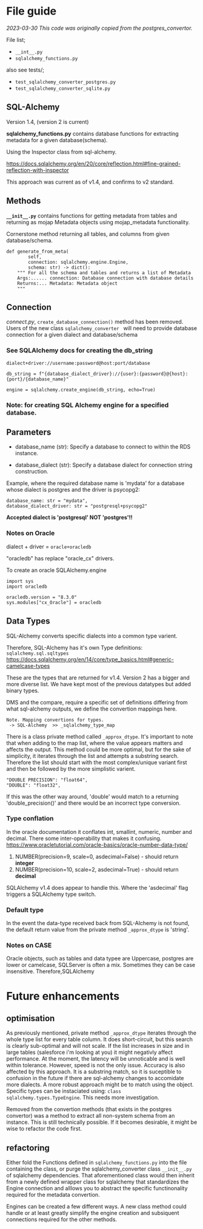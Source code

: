 
# File guide
_2023-03-30 This code was originally copied from the postgres_convertor._

File list;
- `__int__.py`
- `sqlalchemy_functions.py`

also see tests/; 
- `test_sqlalchemy_converter_postgres.py` 
- `test_sqlalchemy_converter_sqlite.py`

## SQL-Alchemy 
Version 1.4, (version 2 is current)

**sqlalchemy_functions.py**  contains database functions for extracting metadata for a given database(schema). 


Using the Inspector class from sql-alchemy.

https://docs.sqlalchemy.org/en/20/core/reflection.html#fine-grained-reflection-with-inspector

This approach was current as of v1.4, and confirms to v2 standard.

## Methods

**`__init__.py`**  contains functions for getting metadata from tables and returning as mojap Metadata objects using mojap_metadata functionality.

Cornerstone method returning all tables, and columns from given database/schema.


    def generate_from_meta(
            self,
            connection: sqlalchemy.engine.Engine,
            schema: str) -> dict():
        """ For all the schema and tables and returns a list of Metadata
        Args:...... connection: Database connection with database details
        Returns:... Metadata: Metadata object
        """



## Connection
*connect.py*, `create_database_connection()` method has been removed. 
Users of the new class `sqlalchemy_converter ` will need to provide database connection for a given dialect and database/schema

### See SQLAlchemy docs for creating the db_string
    dialect+driver://username:password@host:port/database
    
    db_string = f"{database_dialect_driver}://{user}:{password}@{host}:{port}/{database_name}"
    
    engine = sqlalchemy.create_engine(db_string, echo=True) 


### Note: for creating SQL Alchemy engine for a specified database.

Parameters
----------

- database_name (str):
Specify a database to connect to within the RDS instance.

- database_dialect (str):
Specify a database dialect for connection string construction.

Example, where the required database name is 'mydata' for a database whose dialect is postgres and the driver is psycopg2: 

    database_name: str = "mydata", 
    database_dialect_driver: str = "postgresql+psycopg2"

**Accepted dialect is 'postgresql' NOT 'postgres'!!**

### Notes on Oracle

dialect + driver = `oracle+oracledb`

"oracledb" has replace "oracle_cx" drivers.   

To create an oracle SQLAlchemy.engine

    import sys
    import oracledb

    oracledb.version = "8.3.0"
    sys.modules["cx_Oracle"] = oracledb

## Data Types

SQL-Alchemy converts specific dialects into a common type varient. 

Therefore, SQL-Alchemy has it's own Type definitions: `sqlalchemy.sql.sqltypes`
https://docs.sqlalchemy.org/en/14/core/type_basics.html#generic-camelcase-types
    
These are the types that are returned for v1.4. Version 2 has a bigger and more diverse list.
We have kept most of the previous datatypes but added binary types.

DMS and the compare, require a specific set of definitions differing from what sql-alchemy outputs,
we define the convertion mappings here.

    Note. Mapping convertions for types. 
     -> SQL-Alchemy  >> _sqlalchemy_type_map

There is a class private method called `_approx_dtype`. It's important to note that when adding to the map list, where the value appears matters and affects the output. This method could be more optimal, but for the sake of simplicity, it iterates through the list and attempts a substring search. Therefore the list should start with the most complex/unique variant first and then be followed by the more simplistic varient. 

    "DOUBLE PRECISION": "float64",
    "DOUBLE": "float32",
If this was the other way around, 'double' would match to a returning 'double_precision()' and there would be an incorrect type conversion. 

### Type conflation
In the oracle documentation it conflates int, smallint, numeric, number and decimal. There some inter-operability that makes it confusing. https://www.oracletutorial.com/oracle-basics/oracle-number-data-type/

1. NUMBER(precision=9, scale=0, asdecimal=False) - should return **integer**
2. NUMBER(precision=10, scale=2, asdecimal=True) - should return **decimal**

SQLAlchemy v1.4 does appear to handle this. Where the 'asdecimal' flag triggers a SQLAlchemy type switch.

### Default type
In the event the data-type received back from SQL-Alchemy is not found, the default return value from the private method `_approx_dtype` is 'string'.


### Notes on CASE 
Oracle objects, such as tables and data typee are Uppercase, postgres are lower or camelcase, SQLServer is often a mix. Sometimes they can be case insensitive. Therefore,SQLAlchemy 

# Future enhancements

## optimisation
As previously mentioned, private method `_approx_dtype` iterates through the whole type list for every table column. It does short-circuit, but this search is clearly sub-optimal and will not scale. If the list increases in size and in large tables (salesforce i'm looking at you) it might negativly affect performance. At the moment, the latency will be unnoticable and is well within tolerance. However, speed is not the only issue. Accuracy is also affected by this approach. It is a substring match, so it is suceptible to confusion in the future if there are sql-alchemy changes to accomidate more dialects. A more robust approach might be to match using the object. Specific types can be instaciated using:
`class sqlalchemy.types.TypeEngine`. This needs more investigation.

Removed from the convertion methods (that exists in the postgres convertor) was a method to extract all non-system schema from an instance. This is still technically possible. If it becomes desirable, it might be wise to refactor the code first.
## refactoring
Either fold the Functions defined in `sqlalchemy_functions.py` into the file containing the class, or purge the sqlalchemy_converter class `__init__.py` of sqlalchemy dependencies. That aforementioned class would then inherit from a newly defined wrapper class for sqlalchemy that standardizes the Engine connection and alllows you to abstract the specific functinonality required for the metadata convertion.

Engines can be created a few different ways. A new class method could handle or at least greatly simplify the engine creation and subsiquent connections required for the other methods.




